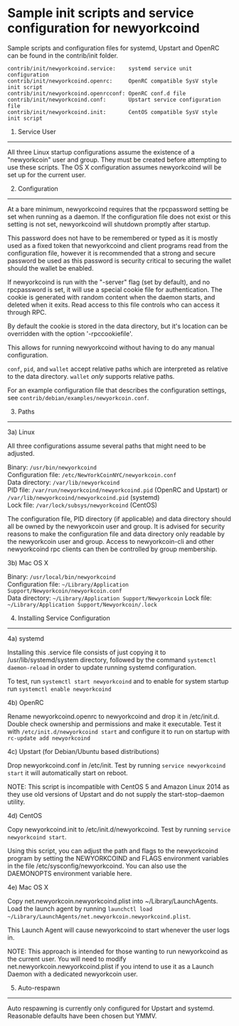 Sample init scripts and service configuration for newyorkcoind
==========================================================

Sample scripts and configuration files for systemd, Upstart and OpenRC
can be found in the contrib/init folder.

    contrib/init/newyorkcoind.service:    systemd service unit configuration
    contrib/init/newyorkcoind.openrc:     OpenRC compatible SysV style init script
    contrib/init/newyorkcoind.openrcconf: OpenRC conf.d file
    contrib/init/newyorkcoind.conf:       Upstart service configuration file
    contrib/init/newyorkcoind.init:       CentOS compatible SysV style init script

1. Service User
---------------------------------

All three Linux startup configurations assume the existence of a "newyorkcoin" user
and group.  They must be created before attempting to use these scripts.
The OS X configuration assumes newyorkcoind will be set up for the current user.

2. Configuration
---------------------------------

At a bare minimum, newyorkcoind requires that the rpcpassword setting be set
when running as a daemon.  If the configuration file does not exist or this
setting is not set, newyorkcoind will shutdown promptly after startup.

This password does not have to be remembered or typed as it is mostly used
as a fixed token that newyorkcoind and client programs read from the configuration
file, however it is recommended that a strong and secure password be used
as this password is security critical to securing the wallet should the
wallet be enabled.

If newyorkcoind is run with the "-server" flag (set by default), and no rpcpassword is set,
it will use a special cookie file for authentication. The cookie is generated with random
content when the daemon starts, and deleted when it exits. Read access to this file
controls who can access it through RPC.

By default the cookie is stored in the data directory, but it's location can be overridden
with the option '-rpccookiefile'.

This allows for running newyorkcoind without having to do any manual configuration.

`conf`, `pid`, and `wallet` accept relative paths which are interpreted as
relative to the data directory. `wallet` *only* supports relative paths.

For an example configuration file that describes the configuration settings,
see `contrib/debian/examples/newyorkcoin.conf`.

3. Paths
---------------------------------

3a) Linux

All three configurations assume several paths that might need to be adjusted.

Binary:              `/usr/bin/newyorkcoind`  
Configuration file:  `/etc/NewYorkCoinNYC/newyorkcoin.conf`  
Data directory:      `/var/lib/newyorkcoind`  
PID file:            `/var/run/newyorkcoind/newyorkcoind.pid` (OpenRC and Upstart) or `/var/lib/newyorkcoind/newyorkcoind.pid` (systemd)  
Lock file:           `/var/lock/subsys/newyorkcoind` (CentOS)  

The configuration file, PID directory (if applicable) and data directory
should all be owned by the newyorkcoin user and group.  It is advised for security
reasons to make the configuration file and data directory only readable by the
newyorkcoin user and group.  Access to newyorkcoin-cli and other newyorkcoind rpc clients
can then be controlled by group membership.

3b) Mac OS X

Binary:              `/usr/local/bin/newyorkcoind`  
Configuration file:  `~/Library/Application Support/Newyorkcoin/newyorkcoin.conf`  
Data directory:      `~/Library/Application Support/Newyorkcoin`
Lock file:           `~/Library/Application Support/Newyorkcoin/.lock`

4. Installing Service Configuration
-----------------------------------

4a) systemd

Installing this .service file consists of just copying it to
/usr/lib/systemd/system directory, followed by the command
`systemctl daemon-reload` in order to update running systemd configuration.

To test, run `systemctl start newyorkcoind` and to enable for system startup run
`systemctl enable newyorkcoind`

4b) OpenRC

Rename newyorkcoind.openrc to newyorkcoind and drop it in /etc/init.d.  Double
check ownership and permissions and make it executable.  Test it with
`/etc/init.d/newyorkcoind start` and configure it to run on startup with
`rc-update add newyorkcoind`

4c) Upstart (for Debian/Ubuntu based distributions)

Drop newyorkcoind.conf in /etc/init.  Test by running `service newyorkcoind start`
it will automatically start on reboot.

NOTE: This script is incompatible with CentOS 5 and Amazon Linux 2014 as they
use old versions of Upstart and do not supply the start-stop-daemon utility.

4d) CentOS

Copy newyorkcoind.init to /etc/init.d/newyorkcoind. Test by running `service newyorkcoind start`.

Using this script, you can adjust the path and flags to the newyorkcoind program by
setting the NEWYORKCOIND and FLAGS environment variables in the file
/etc/sysconfig/newyorkcoind. You can also use the DAEMONOPTS environment variable here.

4e) Mac OS X

Copy net.newyorkcoin.newyorkcoind.plist into ~/Library/LaunchAgents. Load the launch agent by
running `launchctl load ~/Library/LaunchAgents/net.newyorkcoin.newyorkcoind.plist`.

This Launch Agent will cause newyorkcoind to start whenever the user logs in.

NOTE: This approach is intended for those wanting to run newyorkcoind as the current user.
You will need to modify net.newyorkcoin.newyorkcoind.plist if you intend to use it as a
Launch Daemon with a dedicated newyorkcoin user.

5. Auto-respawn
-----------------------------------

Auto respawning is currently only configured for Upstart and systemd.
Reasonable defaults have been chosen but YMMV.

